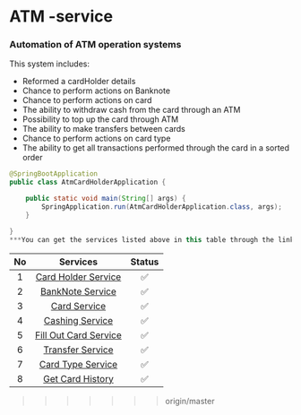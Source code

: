 # ATM -service

### Automation of ATM operation systems

This system includes:

* Reformed  a cardHolder details
* Chance to perform actions on Banknote
* Chance to perform actions on card
* The ability to withdraw cash from the card through an ATM
* Possibility to top up the card through ATM
* The ability to make transfers between cards
* Chance to perform actions on card type
* The ability to get all transactions performed through the card in a sorted order




```java
@SpringBootApplication
public class AtmCardHolderApplication {

    public static void main(String[] args) {
        SpringApplication.run(AtmCardHolderApplication.class, args);
    }

}
***You can get the services listed above in this table through the links***
```


| No |                                                                       Services                                                                        | Status |
|:--:|:-----------------------------------------------------------------------------------------------------------------------------------------------------:|:------:|
| 1  | [Card Holder Service](https://github.com/mokhirDev/ATM/blob/master/src/main/java/com/mokhir/dev/ATM/service/CardHolderService.java) |   ✅    |
| 2  |   [BankNote  Service](https://github.com/mokhirDev/ATM/blob/master/src/main/java/com/mokhir/dev/ATM/service/BankNoteService.java)   |   ✅    |
| 3  |       [Card Service](https://github.com/mokhirDev/ATM/blob/master/src/main/java/com/mokhir/dev/ATM/service/CardService.java)        |   ✅    |
| 4  |    [Cashing Service](https://github.com/mokhirDev/ATM/blob/master/src/main/java/com/mokhir/dev/ATM/service/CashingTypeService.java)     |   ✅    |
| 5  |  [Fill Out  Card Service](https://github.com/mokhirDev/ATM/blob/master/src/main/java/com/mokhir/dev/ATM/service/CardTransactionService.java)   |   ✅    |
| 6  |     [Transfer Service ](https://github.com/mokhirDev/ATM/blob/master/src/main/java/com/mokhir/dev/ATM/service/CardTransactionService.java)     |   ✅    |
| 7  |     [Card Type Service](https://github.com/mokhirDev/ATM/blob/master/src/main/java/com/mokhir/dev/ATM/service/CardTypeService.java)     |   ✅    |
| 8  |     [Get Card History](https://github.com/mokhirDev/ATM/blob/master/src/main/java/com/mokhir/dev/ATM/service/CardHistoryService.java)      |   ✅    |


>>>>>>> origin/master
